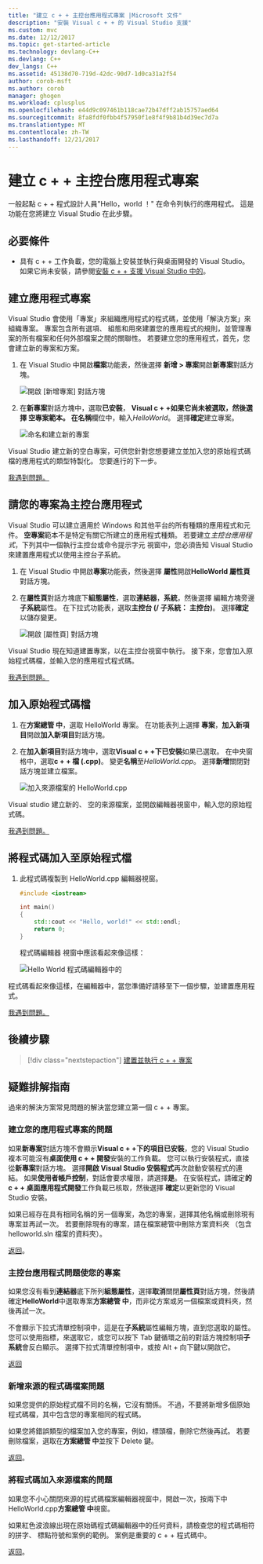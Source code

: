 ```yaml
---
title: "建立 c + + 主控台應用程式專案 |Microsoft 文件"
description: "安裝 Visual c + + 的 Visual Studio 支援"
ms.custom: mvc
ms.date: 12/12/2017
ms.topic: get-started-article
ms.technology: devlang-C++
ms.devlang: C++
dev_langs: C++
ms.assetid: 45138d70-719d-42dc-90d7-1d0ca31a2f54
author: corob-msft
ms.author: corob
manager: ghogen
ms.workload: cplusplus
ms.openlocfilehash: e44d9c097461b118cae72b47dff2ab15757aed64
ms.sourcegitcommit: 8fa8fdf0fbb4f57950f1e8f4f9b81b4d39ec7d7a
ms.translationtype: MT
ms.contentlocale: zh-TW
ms.lasthandoff: 12/21/2017
---
```

# <a name="create-a-c-console-app-project"></a>建立 c + + 主控台應用程式專案

一般起點 c + + 程式設計人員"Hello，world ！" 在命令列執行的應用程式。 這是功能在您將建立 Visual Studio 在此步驟。

## <a name="prerequisites"></a>必要條件

- 具有 c + + 工作負載，您的電腦上安裝並執行與桌面開發的 Visual Studio。 如果它尚未安裝，請參閱[安裝 c + + 支援 Visual Studio 中的](../build/vscpp-step-0-installation.md)。

## <a name="create-your-app-project"></a>建立應用程式專案

Visual Studio 會使用「專案」來組織應用程式的程式碼，並使用「解決方案」來組織專案。 專案包含所有選項、 組態和用來建置您的應用程式的規則，並管理專案的所有檔案和任何外部檔案之間的關聯性。 若要建立您的應用程式，首先，您會建立新的專案和方案。

1. 在 Visual Studio 中開啟**檔案**功能表，然後選擇 **新增 > 專案**開啟**新專案**對話方塊。

   ![開啟 [新增專案] 對話方塊](../build/media/vscpp-file-new-project.gif "開啟 [新增專案] 對話方塊")

1. 在**新專案**對話方塊中，選取**已安裝**， **Visual c + +**如果它尚未被選取，然後選擇 **空專案**範本。 在**名稱**欄位中，輸入*HelloWorld*。 選擇**確定**建立專案。

   ![命名和建立新的專案](../build/media/vscpp-concierge-project-name-callouts.png "名稱，並建立新的專案")

Visual Studio 建立新的空白專案，可供您針對您想要建立並加入您的原始程式碼檔的應用程式的類型特製化。 您要進行的下一步。

[我遇到問題。](#create-your-app-project-issues)

## <a name="make-your-project-a-console-app"></a>請您的專案為主控台應用程式

Visual Studio 可以建立適用於 Windows 和其他平台的所有種類的應用程式和元件。 **空專案**範本不是特定有關它所建立的應用程式種類。 若要建立*主控台應用程式*，下列其中一個執行主控台或命令提示字元 視窗中，您必須告知 Visual Studio 來建置應用程式以使用主控台子系統。

1. 在 Visual Studio 中開啟**專案**功能表，然後選擇 **屬性**開啟**HelloWorld 屬性頁**對話方塊。

1. 在**屬性頁**對話方塊底下**組態屬性**，選取**連結器**，**系統**，然後選擇 編輯方塊旁邊**子系統**屬性。 在下拉式功能表，選取**主控台 (/ 子系統： 主控台)**。 選擇**確定**以儲存變更。

   ![開啟 [屬性頁] 對話方塊](../build/media/vscpp-properties-linker-subsystem.gif "開啟屬性頁 對話方塊")

Visual Studio 現在知道建置專案，以在主控台視窗中執行。 接下來，您會加入原始程式碼檔，並輸入您的應用程式程式碼。

[我遇到問題。](#make-your-project-a-console-app-issues)

## <a name="add-a-source-code-file"></a>加入原始程式碼檔

1. 在**方案總管 中**，選取 HelloWorld 專案。 在功能表列上選擇 **專案**，**加入新項目**開啟**加入新項目**對話方塊。

1. 在**加入新項目**對話方塊中，選取**Visual c + +**下**已安裝**如果已選取。 在中央窗格中，選取**c + + 檔 (.cpp)**。 變更**名稱**至*HelloWorld.cpp*。 選擇**新增**關閉對話方塊並建立檔案。

   ![加入來源檔案的 HelloWorld.cpp](../build/media/vscpp-add-new-item.gif "HelloWorld.cpp 加入原始程式檔")

Visual studio 建立新的、 空的來源檔案，並開啟編輯器視窗中，輸入您的原始程式碼。

[我遇到問題。](#add-a-source-code-file-issues)

## <a name="add-code-to-the-source-file"></a>將程式碼加入至原始程式檔

1. 此程式碼複製到 HelloWorld.cpp 編輯器視窗。

   ```cpp
   #include <iostream>

   int main()
   {
       std::cout << "Hello, world!" << std::endl;
       return 0;
   }
   ```

   程式碼編輯器 視窗中應該看起來像這樣：

   ![Hello World 程式碼編輯器中的](../build/media/vscpp-hello-world-editor.png "編輯器中的 Hello World 程式碼")

程式碼看起來像這樣，在編輯器中，當您準備好請移至下一個步驟，並建置應用程式。

[我遇到問題。](#add-a-source-code-file-issues)

## <a name="next-steps"></a>後續步驟

> [!div class="nextstepaction"]
> [建置並執行 c + + 專案](vscpp-step-2-build.md)

## <a name="troubleshooting-guide"></a>疑難排解指南

過來的解決方案常見問題的解決當您建立第一個 c + + 專案。

### <a name="create-your-app-project-issues"></a>建立您的應用程式專案的問題

如果**新專案**對話方塊不會顯示**Visual c + +**下的項目**已安裝**，您的 Visual Studio 複本可能沒有**桌面使用 c + + 開發**安裝的工作負載。 您可以執行安裝程式，直接從**新專案**對話方塊。 選擇**開啟 Visual Studio 安裝程式**再次啟動安裝程式的連結。 如果**使用者帳戶控制**，對話會要求權限，請選擇**是**。 在安裝程式，請確定**的 c + + 桌面應用程式開發**工作負載已核取，然後選擇 **確定**以更新您的 Visual Studio 安裝。

如果已經存在具有相同名稱的另一個專案，為您的專案，選擇其他名稱或刪除現有專案並再試一次。 若要刪除現有的專案，請在檔案總管中刪除方案資料夾 （包含 helloworld.sln 檔案的資料夾）。

[返回](#create-your-app-project)。

### <a name="make-your-project-a-console-app-issues"></a>主控台應用程式問題使您的專案

如果您沒有看到**連結器**底下所列**組態屬性**，選擇**取消**關閉**屬性頁**對話方塊，然後請確定**HelloWorld**中選取專案**方案總管 中**，而非從方案或另一個檔案或資料夾，然後再試一次。

不會顯示下拉式清單控制項中，這是在**子系統**屬性編輯方塊，直到您選取的屬性。 您可以使用指標，來選取它，或您可以按下 Tab 鍵循環之前的對話方塊控制項**子系統**會反白顯示。 選擇下拉式清單控制項中，或按 Alt + 向下鍵以開啟它。

[返回](#make-your-project-a-console-app)

### <a name="add-a-source-code-file-issues"></a>新增來源的程式碼檔案問題

如果您提供的原始程式檔不同的名稱，它沒有關係。 不過，不要將新增多個原始程式碼檔，其中包含您的專案相同的程式碼。

如果您將錯誤類型的檔案加入您的專案，例如，標頭檔，刪除它然後再試。 若要刪除檔案，選取在**方案總管 中**並按下 Delete 鍵。

[返回](#add-a-source-code-file)。

### <a name="add-code-to-the-source-file-issues"></a>將程式碼加入來源檔案的問題

如果您不小心關閉來源的程式碼檔案編輯器視窗中，開啟一次，按兩下中 HelloWorld.cpp**方案總管 中**視窗。

如果紅色波浪線出現在原始碼程式碼編輯器中的任何資料，請檢查您的程式碼相符的拼字、 標點符號和案例的範例。 案例是重要的 c + + 程式碼中。

[返回](#add-code-to-the-source-file)。

<iframe src="" height="0" width="0" frameborder="0" name="frameTarget" />